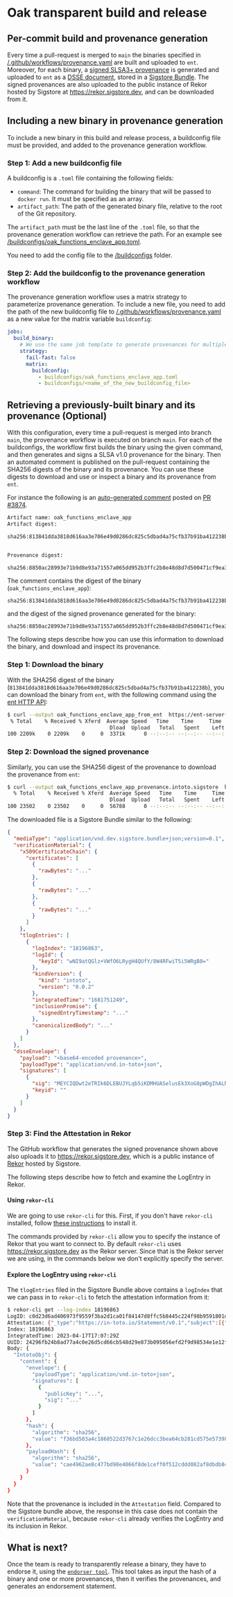 # Oak transparent build and release

## Per-commit build and provenance generation

Every time a pull-request is merged to `main` the binaries specified in
[/.github/workflows/provenance.yaml](/.github/workflows/provenance.yaml) are
built and uploaded to `ent`. Moreover, for each binary, a
[signed SLSA3+ provenance](https://github.com/slsa-framework/slsa-github-generator/blob/04f1fe0c7b7902c9a95f4c7eef2dc04cf0f8e6a7/internal/builders/generic/README.md)
is generated and uploaded to `ent` as a
[DSSE document](https://github.com/secure-systems-lab/dsse/blob/master/protocol.md),
stored in a
[Sigstore Bundle](https://github.com/sigstore/protobuf-specs/blob/b6d25769ec1d565ba45fd121310daf4ab963da9b/protos/sigstore_bundle.proto#L80).
The signed provenances are also uploaded to the public instance of Rekor hosted
by Sigstore at https://rekor.sigstore.dev, and can be downloaded from it.

## Including a new binary in provenance generation

To include a new binary in this build and release process, a buildconfig file
must be provided, and added to the provenance generation workflow.

### Step 1: Add a new buildconfig file

A buildconfig is a `.toml` file containing the following fields:

- `command`: The command for building the binary that will be passed to
  `docker run`. It must be specified as an array.
- `artifact_path`: The path of the generated binary file, relative to the root
  of the Git repository.

The `artifact_path` must be the last line of the `.toml` file, so that the
provenance generation workflow can retrieve the path. For an example see
[/buildconfigs/oak_functions_enclave_app.toml](/buildconfigs/oak_functions_enclave_app.toml).

You need to add the config file to the [/buildconfigs](/buildconfigs) folder.

### Step 2: Add the buildconfig to the provenance generation workflow

The provenance generation workflow uses a matrix strategy to parameterize
provenance generation. To include a new file, you need to add the path of the
new buildconfig file to
[/.github/workflows/provenance.yaml](/.github/workflows/provenance.yaml) as a
new value for the matrix variable `buildconfig`:

```yaml
jobs:
  build_binary:
    # We use the same job template to generate provenances for multiple binaries.
    strategy:
      fail-fast: false
      matrix:
        buildconfig:
          - buildconfigs/oak_functions_enclave_app.toml
          - buildconfigs/<name_of_the_new_buildconfig_file>
```

## Retrieving a previously-built binary and its provenance (Optional)

With this configuration, every time a pull-request is merged into branch `main`,
the provenance workflow is executed on branch `main`. For each of the
buildconfigs, the workflow first builds the binary using the given command, and
then generates and signs a SLSA v1.0 provenance for the binary. Then an
automated comment is published on the pull-request containing the SHA256 digests
of the binary and its provenance. You can use these digests to download and use
or inspect a binary and its provenance from `ent`.

For instance the following is an
[auto-generated comment](https://github.com/project-oak/oak/pull/3874#issuecomment-1511760425)
posted on [PR #3874](https://github.com/project-oak/oak/pull/3874).

```bash
Artifact name: oak_functions_enclave_app
Artifact digest:

sha256:813841dda3818d616aa3e706e49d0286dc825c5dbad4a75cfb37b91ba412238b ↑ [ent-store]


Provenance digest:

sha256:8850ac28993e71b9d8e93a71557a065dd952b3ffc2b8e48d8d7d500471cf9ea3 ↑ [ent-store]
```

The comment contains the digest of the binary (`oak_functions_enclave_app`):

```text
sha256:813841dda3818d616aa3e706e49d0286dc825c5dbad4a75cfb37b91ba412238b
```

and the digest of the signed provenance generated for the binary:

```text
sha256:8850ac28993e71b9d8e93a71557a065dd952b3ffc2b8e48d8d7d500471cf9ea3
```

The following steps describe how you can use this information to download the
binary, and download and inspect its provenance.

### Step 1: Download the binary

With the SHA256 digest of the binary
(`813841dda3818d616aa3e706e49d0286dc825c5dbad4a75cfb37b91ba412238b`), you can
download the binary from `ent`, with the following command using the
[ent HTTP API](https://github.com/google/ent#raw-http-api):

```bash
$ curl --output oak_functions_enclave_app_from_ent  https://ent-server-62sa4xcfia-ew.a.run.app/raw/sha256:813841dda3818d616aa3e706e49d0286dc825c5dbad4a75cfb37b91ba412238b
 % Total    % Received % Xferd  Average Speed   Time    Time     Time  Current
                                 Dload  Upload   Total   Spent    Left  Speed
100 2209k    0 2209k    0     0  3371k      0 --:--:-- --:--:-- --:--:-- 3378k
```

### Step 2: Download the signed provenance

Similarly, you can use the SHA256 digest of the provenance to download the
provenance from `ent`:

```bash
$ curl --output oak_functions_enclave_app_provenance.intoto.sigstore  https://ent-server-62sa4xcfia-ew.a.run.app/raw/sha256:8850ac28993e71b9d8e93a71557a065dd952b3ffc2b8e48d8d7d500471cf9ea3
  % Total    % Received % Xferd  Average Speed   Time    Time     Time  Current
                                 Dload  Upload   Total   Spent    Left  Speed
100 23502    0 23502    0     0  56788      0 --:--:-- --:--:-- --:--:-- 56905
```

The downloaded file is a Sigstore Bundle similar to the following:

```json
{
  "mediaType": "application/vnd.dev.sigstore.bundle+json;version=0.1",
  "verificationMaterial": {
    "x509CertificateChain": {
      "certificates": [
        {
          "rawBytes": "..."
        },
        {
          "rawBytes": "..."
        },
        {
          "rawBytes": "..."
        }
      ]
    },
    "tlogEntries": [
      {
        "logIndex": "18196863",
        "logId": {
          "keyId": "wNI9atQGlz+VWfO6LRygH4QUfY/8W4RFwiT5i5WRgB0="
        },
        "kindVersion": {
          "kind": "intoto",
          "version": "0.0.2"
        },
        "integratedTime": "1681751249",
        "inclusionPromise": {
          "signedEntryTimestamp": "..."
        },
        "canonicalizedBody": "..."
      }
    ]
  },
  "dsseEnvelope": {
    "payload": "<base64-encoded provenance>",
    "payloadType": "application/vnd.in-toto+json",
    "signatures": [
      {
        "sig": "MEYCIQDwt2eTRIk6DLEBUJYLqb5iKDMHUASelusEk3XoG8pWDgIhALNiQulBbo6Upxd1vEHmz33G9+lwZW34NLXowOEaxHuH",
        "keyid": ""
      }
    ]
  }
}
```

### Step 3: Find the Attestation in Rekor

The GitHub workflow that generates the signed provenance shown above also
uploads it to https://rekor.sigstore.dev, which is a public instance of
[Rekor](https://github.com/sigstore/rekor) hosted by Sigstore.

The following steps describe how to fetch and examine the LogEntry in Rekor.

#### Using `rekor-cli`

We are going to use `rekor-cli` for this. First, if you don't have `rekor-cli`
installed, follow
[these instructions](https://docs.sigstore.dev/rekor/installation/) to install
it.

The commands provided by `rekor-cli` allow you to specify the instance of Rekor
that you want to connect to. By default `rekor-cli` uses
https://rekor.sigstore.dev as the Rekor server. Since that is the Rekor server
we are using, in the commands below we don't explicitly specify the server.

#### Explore the LogEntry using `rekor-cli`

The `tlogEntries` filed in the Sigstore Bundle above contains a `logIndex` that
we can pass in to `rekor-cli` to fetch the attestation information from it:

```bash
$ rekor-cli get --log-index 18196863
LogID: c0d23d6ad406973f9559f3ba2d1ca01f84147d8ffc5b8445c224f98b9591801d
Attestation: {"_type":"https://in-toto.io/Statement/v0.1","subject":[{"name":"oak_functions_enclave_app","digest":{"sha256":"813841dda3818d616aa3e706e49d0286dc825c5dbad4a75cfb37b91ba412238b"}}],"predicateType":"https://slsa.dev/provenance/v1.0?draft","predicate":{"buildDefinition":{"buildType":"https://slsa.dev/container-based-build/v0.1?draft","externalParameters":{"source":{"uri":"git+https://github.com/project-oak/oak@refs/heads/main","digest":{"sha1":"f2fade6fa365ca5f9ca1159539a2ceb69e3e76f8"}},"builderImage":{"uri":"europe-west2-docker.pkg.dev/oak-ci/oak-development/oak-development@sha256:51532c757d1008bbff696d053a1d05226f6387cf232aa80b6f9c13b0759ccea0","digest":{"sha256":"51532c757d1008bbff696d053a1d05226f6387cf232aa80b6f9c13b0759ccea0"}},"configPath":"buildconfigs/oak_functions_enclave_app.toml","buildConfig":{"ArtifactPath":"./oak_functions_enclave_app/target/x86_64-unknown-none/release/oak_functions_enclave_app","Command":["env","--chdir=oak_functions_enclave_app","cargo","build","--release"]}},"resolvedDependencies":[{"uri":"git+https://github.com/slsa-framework/slsa-github-generator@refs/tags/v1.6.0-rc.0","digest":{"sha256":"b96aafbb02449d5ff041856cb0cd251ae3a895a51f10a451f5b655e0f27fc33f"}}],"systemParameters":{...}},"runDetails":{"builder":{"id":"https://github.com/slsa-framework/slsa-github-generator/.github/workflows/builder_docker-based_slsa3.yml@refs/tags/v1.6.0-rc.0"},"metadata":{"invocationId":"https://github.com/project-oak/oak/actions/runs/4723791625/attempts/1"}}}}
Index: 18196863
IntegratedTime: 2023-04-17T17:07:29Z
UUID: 24296fb24b8ad77a4c0e26d5cd66cb548d29e873b095056efd2f9d98534e1e12f7e2b64d6118b992
Body: {
  "IntotoObj": {
    "content": {
      "envelope": {
        "payloadType": "application/vnd.in-toto+json",
        "signatures": [
          {
            "publicKey": "...",
            "sig": "..."
          }
        ]
      },
      "hash": {
        "algorithm": "sha256",
        "value": "f36bd503a4c1868522d3767c1e26dcc3bea64cb281cd575e57398be32cbb2f73"
      },
      "payloadHash": {
        "algorithm": "sha256",
        "value": "cae4962ae8c477bd98e4066f8de1ceff0f512cddd082af8dbdb8417b79a8ef79"
      }
    }
  }
}
```

Note that the provenance is included in the `Attestation` field. Compared to the
Sigstore bundle above, the response in this case does not contain the
`verificationMaterial`, because `rekor-cli` already verifies the LogEntry and
its inclusion in Rekor.

## What is next?

Once the team is ready to transparently release a binary, they have to endorse
it, using the
[`endorser tool`](https://github.com/project-oak/transparent-release/tree/main/internal/endorser).
This tool takes as input the hash of a binary and one or more provenances, then
it verifies the provenances, and generates an endorsement statement.
